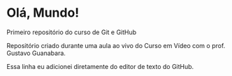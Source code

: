 # Olá, Mundo!
 Primeiro repositório do curso de Git e GitHub

Repositório criado durante uma aula ao vivo do Curso em Vídeo com o prof. Gustavo Guanabara.

Essa linha eu adicionei diretamente do editor de texto do GitHub.
